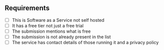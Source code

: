 <!--
 ### Free SaaS Offering Submission

 Thank you for contributing to this list. This list is for **SaaS**
 services that offer a **free tier** to help developers evaluate and
 build something that users can later use and get support for.

 The focus of this list is quite broad but we try to keep things
 limited to that which infrastructure developers, like DevOps Practitioners,
 would find useful.

 This list is the result of more than a thousand people contributing
 to make something useful, we appreciate your efforts.

 ### Code of Conduct

 We are not here to argue with you. If you are argumentative, abusive,
 lie or missrepresent your service or are otherwise anti-social we will
 block you.

 ### Services we do not accept

   - cPanel like PHP + MySQL hosting services.
   - Free dns services that are generic frontends to CloudFlare or similar
   - Services that are verbatim copy pastes of others while adding no value
-->

## Requirements

<!-- This is only for new submissions -->
<!-- Please ensure your submission ticks all of the requirements -->

 - [ ] This is Software as a Service not self hosted
 - [ ] It has a free tier not just a free trial
 - [ ] The submission mentions what is free
 - [ ] The submission is not already present in the list
 - [ ] The service has contact details of those running it and a privacy policy
